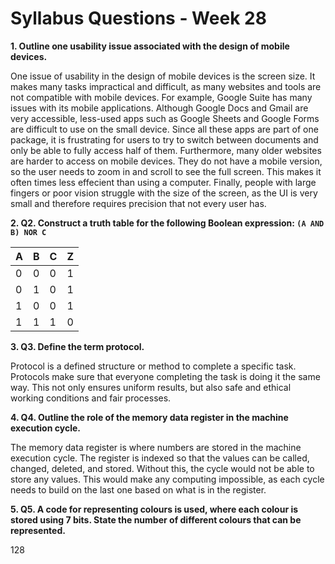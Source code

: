 Syllabus Questions - Week 28
==

**1. Outline one usability issue associated with the design of mobile devices.**

 One issue of usability in the design of mobile devices is the screen size. It makes many tasks impractical and difficult, as many websites and tools are not compatible with mobile devices. For example, Google Suite has many issues with its mobile applications. Although Google Docs and Gmail are very accessible, less-used apps such as Google Sheets and Google Forms are difficult to use on the small device. Since all these apps are part of one package, it is frustrating for users to try to switch between documents and only be able to fully access half of them. Furthermore, many older websites are harder to access on mobile devices. They do not have a mobile version, so the user needs to zoom in and scroll to see the full screen. This makes it often times less effecient than using a computer. Finally, people with large fingers or poor vision struggle with the size of the screen, as the UI is very small and therefore requires precision that not every user has.


**2. Q2. Construct a truth table for the following Boolean expression: `(A AND B) NOR C`**

|A|B|C|Z|
|-|-|-|-|
|0|0|0|1|
|0|1|0|1|
|1|0|0|1|
|1|1|1|0|


**3. Q3. Define the term protocol.**

Protocol is a defined structure or method to complete a specific task. Protocols make sure that everyone completing the task is doing it the same way. This not only ensures uniform results, but also safe and ethical working conditions and fair processes.


**4. Q4. Outline the role of the memory data register in the machine execution cycle.**

The memory data register is where numbers are stored in the machine execution cycle. The register is indexed so that the values can be called, changed, deleted, and stored. Without this, the cycle would not be able to store any values. This would make any computing impossible, as each cycle needs to build on the last one based on what is in the register.

**5. Q5. A code for representing colours is used, where each colour is stored using 7 bits. State the number of different colours that can be represented.**

128
